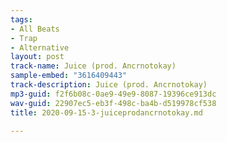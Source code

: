 ```yaml
---
tags:
- All Beats
- Trap
- Alternative
layout: post
track-name: Juice (prod. Ancrnotokay)
sample-embed: "3616409443"
track-description: Juice (prod. Ancrnotokay)
mp3-guid: f2f6b08c-0ae9-49e9-8087-19396ce913dc
wav-guid: 22907ec5-eb3f-498c-ba4b-d519978cf538
title: 2020-09-15-3-juiceprodancrnotokay.md

---
```

